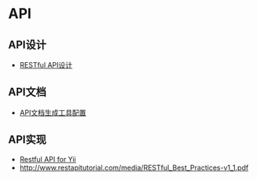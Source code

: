 # API

<!-- create time: 2014-12-07 11:52:17  -->

## API设计
- [RESTful API设计](restful-api-design)

## API文档
- [API文档生成工具配置](how-to-generate-api-doc)

## API实现
- [Restful API for Yii](http://www.yiiframework.com/wiki/175/how-to-create-a-rest-api/)
- http://www.restapitutorial.com/media/RESTful_Best_Practices-v1_1.pdf
